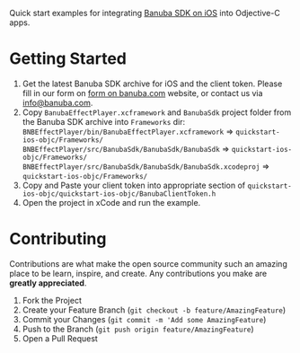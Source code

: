Quick start examples for integrating [Banuba SDK on iOS](https://docs.banuba.com/docs/ios/ios_getting_started) into Odjective-C apps.

# Getting Started

1. Get the latest Banuba SDK archive for iOS and the client token. Please fill in our form on [form on banuba.com](https://www.banuba.com/face-filters-sdk) website, or contact us via [info@banuba.com](mailto:info@banuba.com).
2. Copy `BanubaEffectPlayer.xcframework` and `BanubaSdk` project folder from the Banuba SDK archive into `Frameworks` dir:
    `BNBEffectPlayer/bin/BanubaEffectPlayer.xcframework` => `quickstart-ios-objc/Frameworks/`
    `BNBEffectPlayer/src/BanubaSdk/BanubaSdk/BanubaSdk` => `quickstart-ios-objc/Frameworks/`
    `BNBEffectPlayer/src/BanubaSdk/BanubaSdk/BanubaSdk.xcodeproj` => `quickstart-ios-objc/Frameworks/`
3. Copy and Paste your client token into appropriate section of `quickstart-ios-objc/quickstart-ios-objc/BanubaClientToken.h`
4. Open the project in xCode and run the example.

# Contributing

Contributions are what make the open source community such an amazing place to be learn, inspire, and create. Any contributions you make are **greatly appreciated**.

1. Fork the Project
2. Create your Feature Branch (`git checkout -b feature/AmazingFeature`)
3. Commit your Changes (`git commit -m 'Add some AmazingFeature`)
4. Push to the Branch (`git push origin feature/AmazingFeature`)
5. Open a Pull Request
